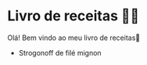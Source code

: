 # Livro de receitas :man_cook:



Olá! Bem vindo ao meu livro de receitas:wave:

- Strogonoff de filé mignon

   
